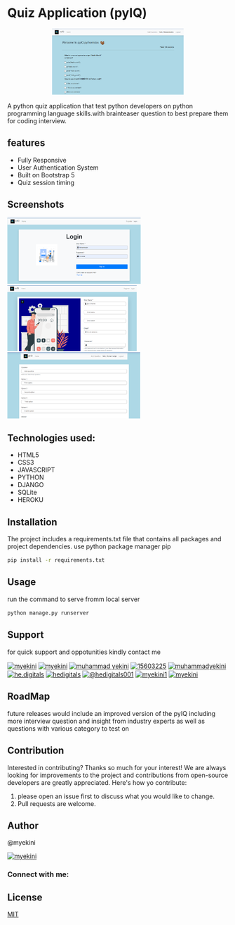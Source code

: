 
# Quiz Application (pyIQ)
<p align="center">
<img src="pyIQ/static/images/Screenshot 1.png" style="height:150px; width:px;"/>
</p>

A python quiz application that test python developers on python programming language skills.with brainteaser question to best prepare them for coding interview. 

## features
* Fully Responsive
* User Authentication System 
*  Built on Bootstrap 5
*  Quiz session timing



## Screenshots
<p align="left">
<img src="pyIQ/static/images/Screenshot 3.png" style="height:150px; width:px;"/>
<img src="pyIQ/static/images/Screenshot 4.png" style="height:150px; width:px;"/>
<img src="pyIQ/static/images/Screenshot 6.png" style="height:150px; width:px;"/>
</p>


## Technologies used:
* HTML5
* CSS3
* JAVASCRIPT
* PYTHON
* DJANGO
* SQLite
* HEROKU
## Installation
The project includes a requirements.txt file that contains all packages and project dependencies. use python package manager pip

```bash
pip install -r requirements.txt
```
## Usage
run the command to serve fromm local server
```python
python manage.py runserver
```
## Support
for quick support and oppotunities kindly contact me
<p align="left">
<a href="https://dev.to/myekini" target="blank"><img align="center" src="https://raw.githubusercontent.com/rahuldkjain/github-profile-readme-generator/master/src/images/icons/Social/devto.svg" alt="myekini" height="30" width="40" /></a>
<a href="https://twitter.com/myekini" target="blank"><img align="center" src="https://raw.githubusercontent.com/rahuldkjain/github-profile-readme-generator/master/src/images/icons/Social/twitter.svg" alt="myekini" height="30" width="40" /></a>
<a href="https://linkedin.com/in/muhammad yekini" target="blank"><img align="center" src="https://raw.githubusercontent.com/rahuldkjain/github-profile-readme-generator/master/src/images/icons/Social/linked-in-alt.svg" alt="muhammad yekini" height="30" width="40" /></a>
<a href="https://stackoverflow.com/users/15603225" target="blank"><img align="center" src="https://raw.githubusercontent.com/rahuldkjain/github-profile-readme-generator/master/src/images/icons/Social/stack-overflow.svg" alt="15603225" height="30" width="40" /></a>
<a href="https://kaggle.com/muhammadyekini" target="blank"><img align="center" src="https://raw.githubusercontent.com/rahuldkjain/github-profile-readme-generator/master/src/images/icons/Social/kaggle.svg" alt="muhammadyekini" height="30" width="40" /></a>
<a href="https://fb.com/he.digitals" target="blank"><img align="center" src="https://raw.githubusercontent.com/rahuldkjain/github-profile-readme-generator/master/src/images/icons/Social/facebook.svg" alt="he.digitals" height="30" width="40" /></a>
<a href="https://instagram.com/hedigitals" target="blank"><img align="center" src="https://raw.githubusercontent.com/rahuldkjain/github-profile-readme-generator/master/src/images/icons/Social/instagram.svg" alt="hedigitals" height="30" width="40" /></a>
<a href="https://medium.com/@hedigitals001" target="blank"><img align="center" src="https://raw.githubusercontent.com/rahuldkjain/github-profile-readme-generator/master/src/images/icons/Social/medium.svg" alt="@hedigitals001" height="30" width="40" /></a>
<a href="https://www.hackerrank.com/myekini1" target="blank"><img align="center" src="https://raw.githubusercontent.com/rahuldkjain/github-profile-readme-generator/master/src/images/icons/Social/hackerrank.svg" alt="myekini1" height="30" width="40" /></a>
<a href="https://www.leetcode.com/myekini" target="blank"><img align="center" src="https://raw.githubusercontent.com/rahuldkjain/github-profile-readme-generator/master/src/images/icons/Social/leet-code.svg" alt="myekini" height="30" width="40" /></a>
</p>



## RoadMap
future releases would include an improved version of the pyIQ including more interview question and insight from industry experts as well as questions with various category to test on 
## Contribution
Interested in contributing? Thanks so much for your interest! We are always looking for improvements to the project and contributions from open-source developers are greatly appreciated. Here's how yo contribute:

1. please open an issue first to discuss what you would like to change.
2. Pull requests are welcome. 

## Author
@myekini

<p align="left"> <a href="https://twitter.com/myekini" target="blank"><img src="https://img.shields.io/twitter/follow/myekini?logo=twitter&style=for-the-badge" alt="myekini" /></a> </p>

<h3 align="left">Connect with me:</h3>


## License
[MIT](https://choosealicense.com/licenses/mit/)